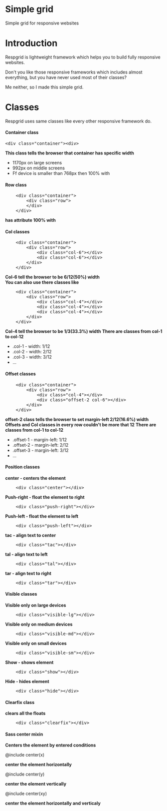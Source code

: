 Simple grid
=========

Simple grid for responsive websites

<h1>Introduction</h1>
<p>Respgrid is lightweight framework which helps you to build fully responsive websites.</p>
<p>Don't you like those responsive frameworks which includes almost everything, but you have never used most of their classes?</p>
<p>Me neither, so I made this simple grid.</p>

<h1>Classes</h1>
<p>Respgrid uses same classes like every other responsive framework do.</p>

<h4>Container class</h4>
<pre>&lt;div class="container"&gt;&lt;div&gt;</pre> 
<strong>This class tells the browser that container has specific width</strong>

<ul>
	<li>1170px on large screens</li>
	<li>992px on middle screens</li>
	<li>Ff device is smaller than 768px then 100% with</li>
</ul>

<h4>Row class</h4>
<pre>
	&lt;div class="container"&gt;
		&lt;div class="row"&gt;
		&lt;/div&gt;
	&lt;/div&gt;
</pre>
<strong>has attribute 100% with</strong>

<h4>Col classes</h4>
<pre>
	&lt;div class="container">
		&lt;div class="row">
			&lt;div class="col-6">&lt;/div&gt;
			&lt;div class="col-6">&lt;/div&gt;
		&lt;/div&gt;
	&lt;/div&gt;
</pre>
<strong>Col-6 tell the browser to be 6/12(50%) width</strong>
<br>
<strong>You can also use there classes like</strong>
<pre>
	&lt;div class="container"&gt;
		&lt;div class="row"&gt;
			&lt;div class="col-4">&lt;/div&gt;
			&lt;div class="col-4">&lt;/div&gt;
			&lt;div class="col-4">&lt;/div&gt;
		&lt;/div&gt;
	&lt;/div&gt;
</pre>
<strong>Col-4 tell the browser to be 1/3(33.3%) width</strong>
<strong>There are classes from col-1 to col-12</strong>
<ul>
	<li>.col-1 - width: 1/12</li>
	<li>.col-2 - width: 2/12</li>
	<li>.col-3 - width: 3/12</li>
	<li>...</li>
</ul>

<h4>Offset classes</h4>
<pre>
	&lt;div class="container">
		&lt;div class="row">
			&lt;div class="col-4">&lt;/div&gt;
			&lt;div class="offset-2 col-6">&lt;/div&gt;
		&lt;/div&gt;
	&lt;/div&gt;
</pre>
<strong>offset-2 class tells the browser to set margin-left 2/12(16.6%) width</strong>
<strong>Offsets and Col classes in every row couldn't be more that 12</strong>
<strong>There are classes from col-1 to col-12</strong>
<ul>
	<li>.offset-1 - margin-left: 1/12</li>
	<li>.offset-2 - margin-left: 2/12</li>
	<li>.offset-3 - margin-left: 3/12</li>
	<li>...</li>
</ul>


<h4>Position classes</h4>
<strong>center - centers the element</strong>
<pre>
	&lt;div class="center"&gt;&lt;/div&gt;
</pre>
<strong>Push-right - float the element to right</strong>
<pre>
	&lt;div class="push-right"&gt;&lt;/div&gt;
</pre>
<strong>Push-left - float the element to left</strong>
<pre>
	&lt;div class="push-left"&gt;&lt;/div&gt;
</pre>
<strong>tac - align text to center</strong>
<pre>
	&lt;div class="tac"&gt;&lt;/div&gt;
</pre>
<strong>tal - align text to left</strong>
<pre>
	&lt;div class="tal"&gt;&lt;/div&gt;
</pre>
<strong>tar - align text to right</strong>
<pre>
	&lt;div class="tar"&gt;&lt;/div&gt;
</pre>



<h4>Visible classes</h4>
<strong>Visible only on large devices</strong>
<pre>
	&lt;div class="visible-lg"&gt;&lt;/div&gt;
</pre>
<strong>Visible only on medium devices</strong>
<pre>
	&lt;div class="visible-md"&gt;&lt;/div&gt;
</pre>
<strong>Visible only on small devices</strong>
<pre>
	&lt;div class="visible-sm"&gt;&lt;/div&gt;
</pre>
<strong>Show - shows element</strong>
<pre>
	&lt;div class="show"&gt;&lt;/div&gt;
</pre>
<strong>Hide  - hides element</strong>
<pre>
	&lt;div class="hide"&gt;&lt;/div&gt;
</pre>

<h4>Clearfix class</h4>
<strong>clears all the floats</strong>
<pre>
	&lt;div class="clearfix"&gt;&lt;/div&gt;
</pre>

<h4>Sass center mixin</h4>
<strong>Centers the element by entered conditions</strong>
<p>@include center(x)</p>
<strong>center the element horizontally</strong>
<p>@include center(y)</p>
<strong>center the element vertically</strong>
<p>@include center(xy)</p>
<strong>center the element horizontally and verticaly</strong>









